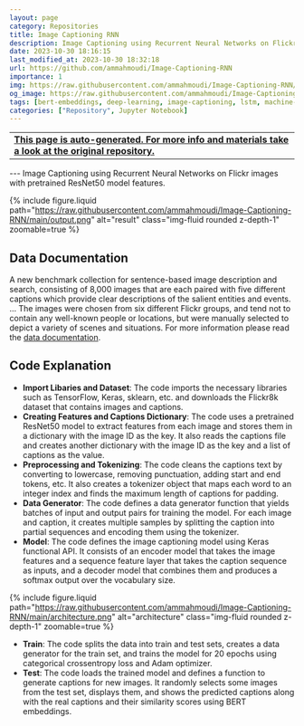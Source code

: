 ```yaml
---
layout: page
category: Repositories
title: Image Captioning RNN
description: Image Captioning using Recurrent Neural Networks on Flickr images with pretrained ResNet50 model features.
date: 2023-10-30 18:16:15 
last_modified_at: 2023-10-30 18:32:18 
url: https://github.com/ammahmoudi/Image-Captioning-RNN
importance: 1
img: https://raw.githubusercontent.com/ammahmoudi/Image-Captioning-RNN/main/output.png
og_image: https://raw.githubusercontent.com/ammahmoudi/Image-Captioning-RNN/main/output.png
tags: [bert-embeddings, deep-learning, image-captioning, lstm, machine-learning, ml, resnet50, rnn]
categories: ["Repository", Jupyter Notebook]
---
```

<div id="open-in-github" > <table class="table-cv list-group-table"> <tbody> <tr>    <td class="list-group-name"><b>   <a href="https://github.com/ammahmoudi/Image-Captioning-RNN" rel="external nofollow noopener" target="_blank"><i class="fa-brands fa-github"></i> This page is auto-generated. For more info and materials take a look at the original repository.</a> </b></td></tr> </tbody> </table></div>
---
Image Captioning using Recurrent Neural Networks on Flickr images with pretrained ResNet50 model features.

{% include figure.liquid path="https://raw.githubusercontent.com/ammahmoudi/Image-Captioning-RNN/main/output.png" alt="result" class="img-fluid rounded z-depth-1" zoomable=true %}

## Data Documentation
A new benchmark collection for sentence-based image description and search, consisting of 8,000 images that are each paired with five different captions which provide clear descriptions of the salient entities and events. … The images were chosen from six different Flickr groups, and tend not to contain any well-known people or locations, but were manually selected to depict a variety of scenes and situations. For more information please read the [data documentation](https://www.kaggle.com/datasets/adityajn105/flickr8k).

## Code Explanation

- **Import Libaries and Dataset**: The code imports the necessary libraries such as TensorFlow, Keras, sklearn, etc. and downloads the Flickr8k dataset that contains images and captions.
- **Creating Features and Captions Dictionary**: The code uses a pretrained ResNet50 model to extract features from each image and stores them in a dictionary with the image ID as the key. It also reads the captions file and creates another dictionary with the image ID as the key and a list of captions as the value.
- **Preprocessing and Tokenizing**: The code cleans the captions text by converting to lowercase, removing punctuation, adding start and end tokens, etc. It also creates a tokenizer object that maps each word to an integer index and finds the maximum length of captions for padding.
- **Data Generator**: The code defines a data generator function that yields batches of input and output pairs for training the model. For each image and caption, it creates multiple samples by splitting the caption into partial sequences and encoding them using the tokenizer.
- **Model**: The code defines the image captioning model using Keras functional API. It consists of an encoder model that takes the image features and a sequence feature layer that takes the caption sequence as inputs, and a decoder model that combines them and produces a softmax output over the vocabulary size.

{% include figure.liquid path="https://raw.githubusercontent.com/ammahmoudi/Image-Captioning-RNN/main/architecture.png" alt="architecture" class="img-fluid rounded z-depth-1" zoomable=true %}

- **Train**: The code splits the data into train and test sets, creates a data generator for the train set, and trains the model for 20 epochs using categorical crossentropy loss and Adam optimizer.
- **Test**: The code loads the trained model and defines a function to generate captions for new images. It randomly selects some images from the test set, displays them, and shows the predicted captions along with the real captions and their similarity scores using BERT embeddings.



